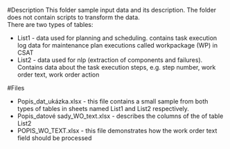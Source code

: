 #Description
This folder sample input data and its description. The folder does not contain scripts to transform the data.  
There are two types of tables:

* List1 - data used for planning and scheduling. contains task execution log data for maintenance plan executions called workpackage (WP) in CSAT
* List2 - data used for nlp (extraction of components and failures). Contains data about the task execution steps, e.g. step number, work order text, work order action

#Files
* Popis_dat_ukázka.xlsx - this file contains a small sample from both types of tables 
  in sheets named List1 and List2 respectively.
* Popis_datové sady_WO_text.xlsx - describes the columns of the of table List2
* POPIS_WO_TEXT.xlsx - this file demonstrates how the work order text field should be processed
